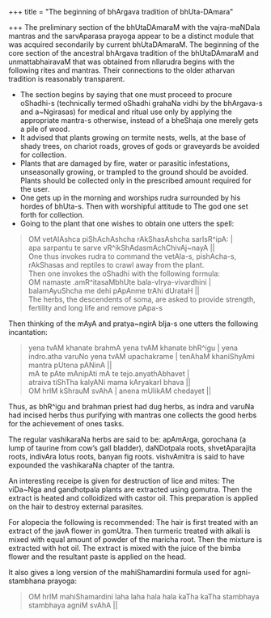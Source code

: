 +++
title = "The beginning of bhArgava tradition of bhUta-DAmara"

+++
The preliminary section of the bhUtaDAmaraM with the vajra-maNDala
mantras and the sarvAparasa prayoga appear to be a distinct module that
was acquired secondarily by current bhUtaDAmaraM. The beginning of the
core section of the ancestral bhArgava tradition of the bhUtaDAmaraM and
unmattabhairavaM that was obtained from nIlarudra begins with the
following rites and mantras. Their connections to the older atharvan
tradition is reasonably transparent.  

- The section begins by saying that one must proceed to procure
oShadhi-s (technically termed oShadhi grahaNa vidhi by the bhArgava-s
and a\~Ngirasas) for medical and ritual use only by applying the
appropriate mantra-s otherwise, instead of a bheShaja one merely gets a
pile of wood.  
- It advised that plants growing on termite nests, wells, at the base of
shady trees, on chariot roads, groves of gods or graveyards be avoided
for collection.  
- Plants that are damaged by fire, water or parasitic infestations,
unseasonally growing, or trampled to the ground should be avoided.
Plants should be collected only in the prescribed amount required for
the user.  
- One gets up in the morning and worships rudra surrounded by his hordes
of bhUta-s. Then with worshipful attitude to The god one set forth for
collection.  
- Going to the plant that one wishes to obtain one utters the spell:  

> OM vetAlAshca piShAchAshcha rAkShasAshcha sarIsR^ipA: |  
apa sarpantu te sarve vR^ikShAdasmAchChivAj\~nayA ||  
One thus invokes rudra to command the vetAla-s, pishAcha-s, rAkShasas
and reptiles to crawl away from the plant.  
Then one invokes the oShadhi with the following formula:  
OM namaste .amR^itasaMbhUte bala-vIrya-vivardhini |  
balamAyuShcha me dehi pApAnme trAhi dUrataH ||  
The herbs, the descendents of soma, are asked to provide strength,
fertility and long life and remove pApa-s

Then thinking of the mAyA and pratya\~ngirA bIja-s one utters the
following incantation:  

> yena tvAM khanate brahmA yena tvAM khanate bhR^igu | yena indro.atha
varuNo yena tvAM upachakrame | tenAhaM khaniShyAmi mantra pUtena pANinA
||  
mA te pAte mAnipAti mA te tejo.anyathAbhavet |  
atraiva tiShTha kalyANi mama kAryakarI bhava ||  
OM hrIM kShrauM svAhA | anena mUlikAM chedayet ||

Thus, as bhR^igu and brahman priest had dug herbs, as indra and varuNa
had incised herbs thus purifying with mantras one collects the good
herbs for the achievement of ones tasks.

The regular vashikaraNa herbs are said to be: apAmArga, gorochana (a
lump of taurine from cow’s gall bladder), daNDotpala roots,
shvetAparajita roots, indivAra lotus roots, banyan fig roots.
vishvAmitra is said to have expounded the vashikaraNa chapter of the
tantra.

An interesting receipe is given for destruction of lice and mites: The
viDa\~Nga and gandhotpala plants are extracted using gomutra. Then the
extract is heated and colloidized with castor oil. This preparation is
applied on the hair to destroy external parasites.

For alopecia the following is recommended: The hair is first treated
with an extract of the javA flower in gomUtra. Then turmeric treated
with alkali is mixed with equal amount of powder of the maricha root.
Then the mixture is extracted with hot oil. The extract is mixed with
the juice of the bimba flower and the resultant paste is applied on the
head.

It also gives a long version of the mahiShamardini formula used for
agni-stambhana prayoga:  

> OM hrIM mahiShamardini laha laha hala hala kaTha kaTha stambhaya
stambhaya agniM svAhA ||
